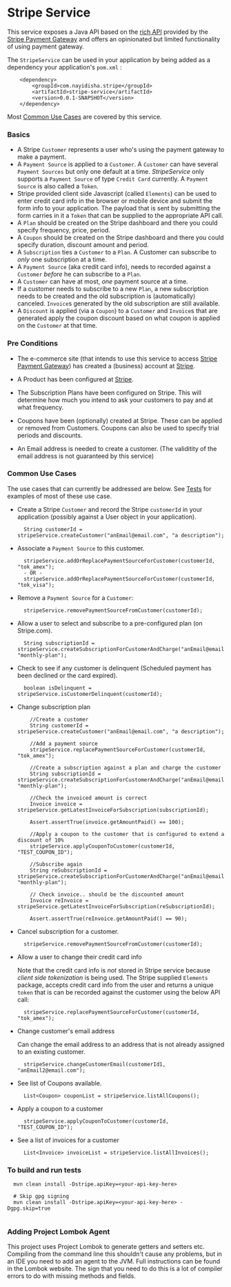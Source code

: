 Stripe Service
===

This service exposes a Java API based on the [rich API](https://stripe.com/docs/api/java#intro) provided by the [Stripe Payment Gateway](https://stripe.com)
and offers an opinionated but limited functionality of using payment gateway.

The `StripeService` can be used in your application by being added as a dependency your application's `pom.xml` :

```
    <dependency>
        <groupId>com.nayidisha.stripe</groupId>
        <artifactId>stripe-service</artifactId>
        <version>0.0.1-SNAPSHOT</version>
    </dependency>
```

Most [Common Use Cases](#Common-Use-Cases) are covered by this service. 

### Basics

- A Stripe `Customer` represents a user who's using the payment gateway to make a payment.
- A `Payment Source` is applied to a `Customer`. A `Customer` can have several `Payment Sources` 
but only one default at a time.
_StripeService_ only supports a `Payment Source` of type `Credit Card` currently. A `Payment Source`
is also called a `Token`.
- Stripe provided client side Javascript (called `Elements`) can be used to enter
credit card info in the browser or mobile device and submit the form info to your application. The payload that 
is sent by submitting the form carries in it a `Token` that can be supplied to the appropriate API call.
- A `Plan` should be created on the Stripe dashboard and there you could specify frequency, price, period.
- A `Coupon` should be created on the Stripe dashboard and there you could specify duration, discount amount and period.
- A `Subscription` ties a `Customer` to a `Plan`. A Customer can subscribe to _only_ one subscription at a time. 
- A `Payment Source` (aka credit card info), needs to recorded against a `Customer` _before_ he can subscribe to a `Plan`.
- A `Customer` can have at most, _one_ payment source at a time.
- If a customer needs to subscribe to a new `Plan`, a new subscription needs to 
be created and the old subscription is (automatically) canceled. `Invoice`s generated
by the old subscription are still available.
- A `Discount` is applied (via a `Coupon`) to a `Customer` and `Invoice`s that are generated apply the coupon discount based 
on what coupon is applied on the `Customer` at that time.


### Pre Conditions
 - The e-commerce site (that intends to use this service to access [Stripe Payment Gateway](https://stripe.com/docs/api/java)) has
 created a (business) account at [Stripe](https://dashboard.stripe.com/register).
 
 - A Product has been configured at [Stripe](https://dashboard.stripe.com/register).
 
 - The Subscription Plans have been configured on Stripe. This will determine how much you intend to ask your customers to 
 pay and at what frequency.

  - Coupons have been (optionally) created at Stripe. These can be applied or removed from Customers. Coupons can 
  also be used to specify trial periods and discounts.
  
 - An Email address is needed to create a customer. (The validitity of the email address is not guaranteed by this service)
 
### Common Use Cases     
The use cases that can currently be addressed are below. See [Tests](src/test/java/com/nayidisha/stripe/StripeApplicationIntegrationTests.java) for examples of most of these use case.

- Create a Stripe `Customer` and record the Stripe `customerId` in your application 
(possibly against a User object in your application).

    ```
      String customerId = stripeService.createCustomer("anEmail@email.com", "a description");
    ```

- Associate a `Payment Source` to this customer.

    ```
      stripeService.addOrReplacePaymentSourceForCustomer(customerId, "tok_amex");
      - OR -
      stripeService.addOrReplacePaymentSourceForCustomer(customerId, "tok_visa");
    ```

- Remove a `Payment Source` for a `Customer`:

    ```
      stripeService.removePaymentSourceFromCustomer(customerId);
    ```

- Allow a user to select and subscribe to a pre-configured plan (on Stripe.com).

    ```
      String subscriptionId = stripeService.createSubscriptionForCustomerAndCharge("anEmail@email.com", "monthly-plan");
    ```
    
- Check to see if any customer is delinquent (Scheduled payment has been declined or the card expired).

    ```
      boolean isDelinquent = stripeService.isCustomerDelinquent(customerId);
    ```

- Change subscription plan

    ```
		//Create a customer
		String customerId = stripeService.createCustomer("anEmail@email.com", "a description");

		//Add a payment source
		stripeService.replacePaymentSourceForCustomer(customerId, "tok_amex");

		//Create a subscription against a plan and charge the customer
		String subscriptionId = stripeService.createSubscriptionForCustomerAndCharge("anEmail@email.com", "monthly-plan");

		//Check the invoiced amount is correct
		Invoice invoice = stripeService.getLatestInvoiceForSubscription(subscriptionId);

		Assert.assertTrue(invoice.getAmountPaid() == 100);

		//Apply a coupon to the customer that is configured to extend a discount of 10% 
		stripeService.applyCouponToCustomer(customerId, "TEST_COUPON_ID");

		//Subscribe again
		String reSubscriptionId = stripeService.createSubscriptionForCustomerAndCharge("anEmail@email.com", "monthly-plan");

		// Check invoice.. should be the discounted amount
		Invoice reInvoice = stripeService.getLatestInvoiceForSubscription(reSubscriptionId);

		Assert.assertTrue(reInvoice.getAmountPaid() == 90);
    ```

- Cancel subscription for a customer.

    ```
      stripeService.removePaymentSourceFromCustomer(customerId);
    ```

- Allow a user to change their credit card info

    Note that the credit card info is _not_ stored in Stripe service because _client side tokenization_ 
    is being used. The Stripe supplied `Elements` package, accepts credit card info from the user
    and returns a unique `token` that is can be recorded against the customer using the below API call:

    ```
      stripeService.replacePaymentSourceForCustomer(customerId, "tok_amex");
    ```
- Change customer's email address

    Can change the email address to an address that is not already assigned to an existing customer.
    ```
      stripeService.changeCustomerEmail(customerId1, "anEmail2@email.com");
    ```

- See list of Coupons available.

    ```
      List<Coupon> couponList = stripeService.listAllCoupons();
    ```

- Apply a coupon to a customer

    ```
      stripeService.applyCouponToCustomer(customerId, "TEST_COUPON_ID");
    ```

- See a list of invoices for a customer
    ```
      List<Invoice> invoiceList = stripeService.listAllInvoices();
    ```

     
### To build and run tests

```
  mvn clean install -Dstripe.apiKey=<your-api-key-here> 
  
  # Skip gpg signing 
  mvn clean install -Dstripe.apiKey=<your-api-key-here> -Dgpg.skip=true
  
```     

### Adding Project Lombok Agent
This project uses Project Lombok to generate getters and setters etc. Compiling from the command line this shouldn't cause any problems, but in an IDE you need to add an agent to the JVM. Full instructions can be found in the Lombok website. The sign that you need to do this is a lot of compiler errors to do with missing methods and fields.